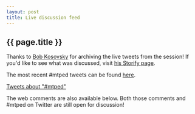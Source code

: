 ```yaml
---
layout: post
title: Live discussion feed
---
```


## {{ page.title }}  
  
Thanks to [Bob Kosovsky](https://twitter.com/kos2) for archiving the live tweets from the session! If you'd like to see what was discussed, visit [his Storify page](http://storify.com/kos2/hacking-music-theory-pedagogy-nov-3-2013).

The most recent \#mtped tweets can be found [here](https://twitter.com/search?q=%23mtped).

<a class="twitter-timeline" href="https://twitter.com/search?q=%23mtped" data-widget-id="392487393070047233">Tweets about "#mtped"</a>
<script>!function(d,s,id){var js,fjs=d.getElementsByTagName(s)[0],p=/^http:/.test(d.location)?'http':'https';if(!d.getElementById(id)){js=d.createElement(s);js.id=id;js.src=p+"://platform.twitter.com/widgets.js";fjs.parentNode.insertBefore(js,fjs);}}(document,"script","twitter-wjs");</script>

The web comments are also available below. Both those comments and \#mtped on Twitter are still open for discussion!
